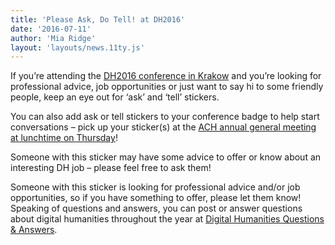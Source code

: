 ```yaml
---
title: 'Please Ask, Do Tell! at DH2016'
date: '2016-07-11'
author: 'Mia Ridge'
layout: 'layouts/news.11ty.js'
---
```

If you’re attending the [DH2016 conference in Krakow](http://dh2016.adho.org/) and you’re looking for professional advice, job opportunities or just want to say hi to some friendly people, keep an eye out for ‘ask’ and ‘tell’ stickers.

You can also add ask or tell stickers to your conference badge to help start conversations – pick up your sticker(s) at the [ACH annual general meeting at lunchtime on Thursday](/news/2016/07/ach-agm-at-digital-humanities-2016/)!

Someone with this sticker may have some advice to offer or know about an interesting DH job – please feel free to ask them!

Someone with this sticker is looking for professional advice and/or job opportunities, so if you have something to offer, please let them know! Speaking of questions and answers, you can post or answer questions about digital humanities throughout the year at [Digital Humanities Questions &amp; Answers](http://digitalhumanities.org/answers/).

